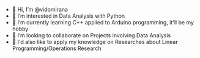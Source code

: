 - 👋 Hi, I’m @vidomirana
- 👀 I’m interested in Data Analysis with Python
- 🌱 I’m currently learning C++ applied to Arduino programming, it'll be my hobby
- 💞️ I’m looking to collaborate on Projects involving Data Analysis
- 💞️ I'd also like to apply my knowledge on Researches about Linear Programming/Operations Research

<!---
vidomirana/vidomirana is a ✨ special ✨ repository because its `README.md` (this file) appears on your GitHub profile.
You can click the Preview link to take a look at your changes.
--->
